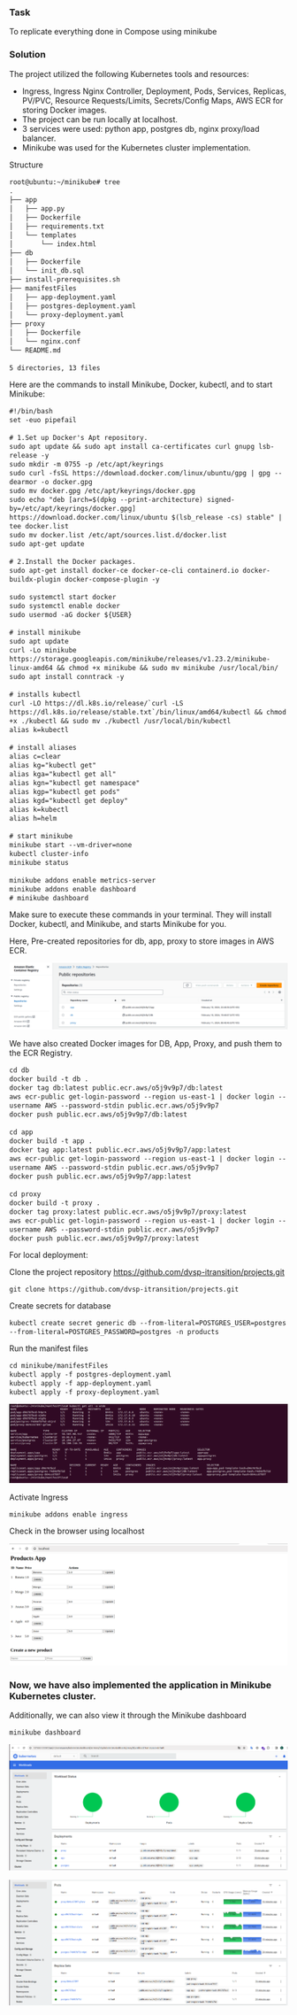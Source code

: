 ### Task

To replicate everything done in Compose using minikube

### Solution

The project utilized the following Kubernetes tools and resources:

- Ingress, Ingress Nginx Controller, Deployment, Pods, Services, Replicas, PV/PVC, Resource Requests/Limits, Secrets/Config Maps, AWS ECR for storing Docker images.
- The project can be run locally at localhost.
- 3 services were used: python app, postgres db, nginx proxy/load balancer.
- Minikube was used for the Kubernetes cluster implementation.

Structure

```
root@ubuntu:~/minikube# tree
.
├── app
│   ├── app.py
│   ├── Dockerfile
│   ├── requirements.txt
│   └── templates
│       └── index.html
├── db
│   ├── Dockerfile
│   └── init_db.sql
├── install-prerequisites.sh
├── manifestFiles
│   ├── app-deployment.yaml
│   ├── postgres-deployment.yaml
│   └── proxy-deployment.yaml
├── proxy
│   ├── Dockerfile
│   └── nginx.conf
└── README.md

5 directories, 13 files
```

Here are the commands to install Minikube, Docker, kubectl, and to start Minikube:

```
#!/bin/bash
set -euo pipefail

# 1.Set up Docker's Apt repository.
sudo apt update && sudo apt install ca-certificates curl gnupg lsb-release -y
sudo mkdir -m 0755 -p /etc/apt/keyrings
sudo curl -fsSL https://download.docker.com/linux/ubuntu/gpg | gpg --dearmor -o docker.gpg
sudo mv docker.gpg /etc/apt/keyrings/docker.gpg
sudo echo "deb [arch=$(dpkg --print-architecture) signed-by=/etc/apt/keyrings/docker.gpg] https://download.docker.com/linux/ubuntu $(lsb_release -cs) stable" | tee docker.list
sudo mv docker.list /etc/apt/sources.list.d/docker.list
sudo apt-get update

# 2.Install the Docker packages.
sudo apt-get install docker-ce docker-ce-cli containerd.io docker-buildx-plugin docker-compose-plugin -y

sudo systemctl start docker
sudo systemctl enable docker
sudo usermod -aG docker ${USER}

# install minikube 
sudo apt update 
curl -Lo minikube https://storage.googleapis.com/minikube/releases/v1.23.2/minikube-linux-amd64 && chmod +x minikube && sudo mv minikube /usr/local/bin/
sudo apt install conntrack -y

# installs kubectl
curl -LO https://dl.k8s.io/release/`curl -LS https://dl.k8s.io/release/stable.txt`/bin/linux/amd64/kubectl && chmod +x ./kubectl && sudo mv ./kubectl /usr/local/bin/kubectl
alias k=kubectl

# install aliases
alias c=clear
alias kg="kubectl get"
alias kga="kubectl get all"
alias kgn="kubectl get namespace"
alias kgp="kubectl get pods"
alias kgd="kubectl get deploy"
alias k=kubectl
alias h=helm

# start minikube
minikube start --vm-driver=none
kubectl cluster-info
minikube status

minikube addons enable metrics-server
minikube addons enable dashboard 
# minikube dashboard
```

Make sure to execute these commands in your terminal. They will install Docker, kubectl, and Minikube, and starts Minikube for you.

Here, Pre-created repositories for db, app, proxy to store images in AWS ECR.

![img.png](img%2Fimg.png)

We have also created Docker images for DB, App, Proxy, and push them to the ECR Registry.

```
cd db
docker build -t db .
docker tag db:latest public.ecr.aws/o5j9v9p7/db:latest
aws ecr-public get-login-password --region us-east-1 | docker login --username AWS --password-stdin public.ecr.aws/o5j9v9p7
docker push public.ecr.aws/o5j9v9p7/db:latest

cd app
docker build -t app .
docker tag app:latest public.ecr.aws/o5j9v9p7/app:latest
aws ecr-public get-login-password --region us-east-1 | docker login --username AWS --password-stdin public.ecr.aws/o5j9v9p7
docker push public.ecr.aws/o5j9v9p7/app:latest

cd proxy
docker build -t proxy .
docker tag proxy:latest public.ecr.aws/o5j9v9p7/proxy:latest
aws ecr-public get-login-password --region us-east-1 | docker login --username AWS --password-stdin public.ecr.aws/o5j9v9p7
docker push public.ecr.aws/o5j9v9p7/proxy:latest
```
For local deployment:

Clone the project repository https://github.com/dvsp-itransition/projects.git

```
git clone https://github.com/dvsp-itransition/projects.git
```
Create secrets for database
```
kubectl create secret generic db --from-literal=POSTGRES_USER=postgres --from-literal=POSTGRES_PASSWORD=postgres -n products
```

Run the manifest files

```
cd minikube/manifestFiles
kubectl apply -f postgres-deployment.yaml
kubectl apply -f app-deployment.yaml
kubectl apply -f proxy-deployment.yaml
```

![kga.png](img%2Fkga.png)

Activate Ingress
```
minikube addons enable ingress
```
Check in the browser using localhost

![app.png](img%2Fapp.png)

### Now, we have also implemented the application in Minikube Kubernetes cluster.

Additionally, we can also view it through the Minikube dashboard
```
minikube dashboard
```
![dash1.png](img%2Fdash1.png)

![dash2.png](img%2Fdash2.png)

